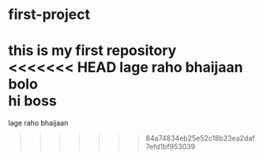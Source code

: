# first-project
this is my first repository
<br>
<<<<<<< HEAD
lage raho bhaijaan bolo
<br>
hi boss
=======
lage raho bhaijaan
>>>>>>> 84a74834eb25e52c18b23ea2daf7efd1bf953039

